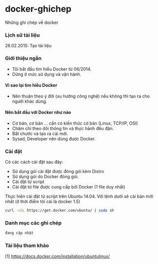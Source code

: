 # docker-ghichep
Những ghi chép về docker

### Lịch sử tài liệu
26.02.2015: Tạo tài liệu

### Giới thiệu ngắn 
- Tôi bắt đầu tìm hiểu Docker từ 06/2014. 
- Dừng ở mức sử dụng và vận hành.

#### Vì sao lại tìm hiểu Docker
- Nên thuận theo ý đời (xu hướng công nghệ) nếu không thì tạo ra cho người khác dùng.

#### Nên bắt đầu với Docker như nào
- Cơ bản, cơ bản ... cần có kiến thức cơ bản (Linux, TCP/IP, OSI)
- Chăm chỉ theo dõi thông tin và thực hành đều đặn.
- Bắt chước và tạo ra cái mới.
- Sysad, Developer nên dùng được Docker.

### Cài đặt
Có các cách cài đặt sau đây:
- Sử dụng gói cài đặt được đóng gói kèm Distro
- Sử dụng gói do Docker đóng gói.
- Cài đặt từ script
- Cài đặt từ file được cung cấp bởi Docker (1 file duy nhất)

Thực hiện cài đặt từ script trên Ubuntu 14.04. Với lệnh dưới sẽ cài bản mới nhất (ở thời điểm tôi cài là docker 1.5)
```sh
curl -sSL https://get.docker.com/ubuntu/ | sudo sh
```

### Danh mục các ghi chép
```sh
đang cập nhật
```

### Tài liệu tham khảo
[1] https://docs.docker.com/installation/ubuntulinux/


